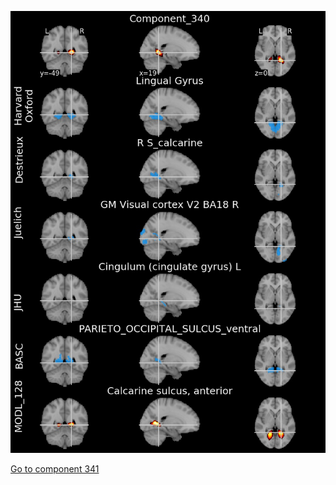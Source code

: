


![340](preliminary/340.jpg "Component 340")

[Go to component 341](https://parietal-inria.github.io/MODL_atlas/512/341 "Component 341")